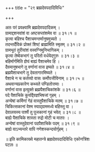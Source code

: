 +++
title = "२९ ब्रह्मदेवपदादिविधिः"

+++
  
अतः परं प्रवक्ष्यामि ब्रह्मदेवपदादिकम् ।  
ग्रामाद्दशनवांशं वा अष्टसप्तांशमेव वा ॥ ३१।१ ॥  
कृत्वा बहिश्च पैशाचमन्तर्मानुषमुच्यते ।  
तदन्तर्दैविकं प्रोक्तं शिष्टं ब्राह्ममिति स्मृतम् ॥ ३१।२ ॥  
ग्रामभूतं तुरीयांशं वस्वग्निमुनिभागिकम् ।  
कृत्वा तेष्वेकभागं तु परितो वर्धयेद्गुरुः ॥ ३१।३ ॥  
बहिर्मार्गमिति ज्ञेयं बाह्यं पैशाचमेव हि ।  
दैवमानुषभागे तु वर्णानां वास इष्यते ॥ ३१।४ ॥  
ब्रह्मपैशाचभागे तु देवतागारमिष्यते ।  
पैशाचे न च कर्तव्यो वासः कर्मोपजीविनाम् ॥ ३१।५ ॥  
अथवान्यप्रकारेण कथ्यते पण्डितोत्तमाः ।  
वर्णानां वास इत्युक्ते ब्रह्मपैशाचिकांशके ॥ ३१।६ ॥  
पदे पैशाचिके कुर्याद्दैवज्ञभिषजां गृहम् ।  
अन्येषां कर्मिणां गेहं वास्तुपैशाचिके मतम् ॥ ३१।७ ॥  
चिकित्सकानां वेश्म स्याद्ग्राममध्ये बहिस्तु वा ।  
देवालयस्य पार्श्वे तु पूजकानां गृहं भवेत् ॥ ३१।८ ॥  
बाह्ये पैशाचिके शास्ता रुद्रो मोटी च मातरः ।  
अन्येषां वास्तुदेवानां पदपैशाचिके पदम् ॥ ३१।९ ॥  
बाह्ये वाऽभ्यन्तरे वापि गणेशस्कन्दयोर्गृहम् ।  
  
॥ इति कामिकाख्ये महातन्त्रे ब्रह्मदेवपदादिविधिः एकोनत्रिंशः   
पटलः ॥  
  
  
  
  
